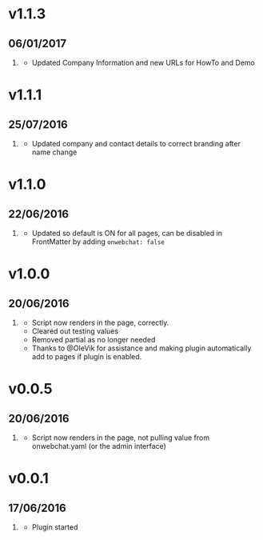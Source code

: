 # v1.1.3
## 06/01/2017
1. [](#update)
    * Updated Company Information and new URLs for HowTo and Demo

# v1.1.1
## 25/07/2016
1. [](#update)
   * Updated company and contact details to correct branding after name change

# v1.1.0
## 22/06/2016
1. [](#new)   
   * Updated so default is ON for all pages, can be disabled in FrontMatter by adding `onwebchat: false`

# v1.0.0
## 20/06/2016

1. [](#new)
    * Script now renders in the page, correctly.
    * Cleared out testing values
    * Removed partial as no longer needed
    * Thanks to @OleVik for assistance and making plugin automatically add to pages if plugin is enabled.

# v0.0.5
## 20/06/2016

1. [](#new)
    * Script now renders in the page, not pulling value from onwebchat.yaml (or the admin interface)

# v0.0.1
## 17/06/2016

1. [](#new)
    * Plugin started
